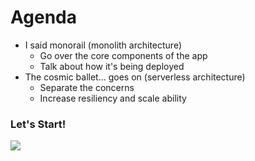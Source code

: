 # Agenda

- I said monorail (monolith architecture)
  - Go over the core components of the app
  - Talk about how it's being deployed
- The cosmic ballet... goes on (serverless architecture)
  - Separate the concerns
  - Increase resiliency and scale ability

### Let's Start!

![](https://media.giphy.com/media/3orieVXeNFRhdfdGYE/giphy.gif)
